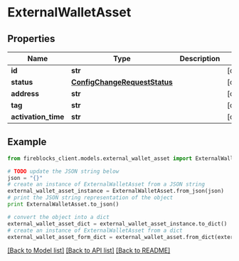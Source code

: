 # ExternalWalletAsset


## Properties
Name | Type | Description | Notes
------------ | ------------- | ------------- | -------------
**id** | **str** |  | [optional] 
**status** | [**ConfigChangeRequestStatus**](ConfigChangeRequestStatus.md) |  | [optional] 
**address** | **str** |  | [optional] 
**tag** | **str** |  | [optional] 
**activation_time** | **str** |  | [optional] 

## Example

```python
from fireblocks_client.models.external_wallet_asset import ExternalWalletAsset

# TODO update the JSON string below
json = "{}"
# create an instance of ExternalWalletAsset from a JSON string
external_wallet_asset_instance = ExternalWalletAsset.from_json(json)
# print the JSON string representation of the object
print ExternalWalletAsset.to_json()

# convert the object into a dict
external_wallet_asset_dict = external_wallet_asset_instance.to_dict()
# create an instance of ExternalWalletAsset from a dict
external_wallet_asset_form_dict = external_wallet_asset.from_dict(external_wallet_asset_dict)
```
[[Back to Model list]](../README.md#documentation-for-models) [[Back to API list]](../README.md#documentation-for-api-endpoints) [[Back to README]](../README.md)


